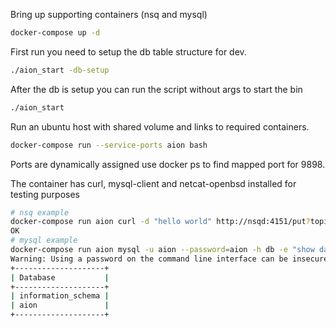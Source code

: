 Bring up supporting containers (nsq and mysql)

```bash
docker-compose up -d
```

First run you need to setup the db table structure for dev.

```bash
./aion_start -db-setup
```

After the db is setup you can run the script without args to start the bin

```bash
./aion_start
```

Run an ubuntu host with shared volume and links to required containers.

```bash
docker-compose run --service-ports aion bash
```

Ports are dynamically assigned use docker ps to find mapped port for 9898.

The container has curl, mysql-client and netcat-openbsd installed for testing purposes

```bash
# nsq example
docker-compose run aion curl -d "hello world" http://nsqd:4151/put?topic=test
OK
# mysql example
docker-compose run aion mysql -u aion --password=aion -h db -e "show databases;"
Warning: Using a password on the command line interface can be insecure.
+--------------------+
| Database           |
+--------------------+
| information_schema |
| aion               |
+--------------------+
```

